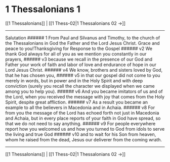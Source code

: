 # 1 Thessalonians 1

[[1 Thessalonians]] | [[1 Thess-02|1 Thessalonians 02 →]]
***

Salutation ###### 1 From Paul and Silvanus and Timothy, to the church of the Thessalonians in God the Father and the Lord Jesus Christ. Grace and peace to you!Thanksgiving for Response to the Gospel ###### v2 We thank God always for all of you as we mention you constantly in our prayers, ###### v3 because we recall in the presence of our God and Father your work of faith and labor of love and endurance of hope in our Lord Jesus Christ. ###### v4 We know, brothers and sisters loved by God, that he has chosen you, ###### v5 in that our gospel did not come to you merely in words, but in power and in the Holy Spirit and with deep conviction (surely you recall the character we displayed when we came among you to help you). ###### v6 And you became imitators of us and of the Lord, when you received the message with joy that comes from the Holy Spirit, despite great affliction. ###### v7 As a result you became an example to all the believers in Macedonia and in Achaia. ###### v8 For from you the message of the Lord has echoed forth not just in Macedonia and Achaia, but in every place reports of your faith in God have spread, so that we do not need to say anything. ###### v9 For people everywhere report how you welcomed us and how you turned to God from idols to serve the living and true God ###### v10 and to wait for his Son from heaven, whom he raised from the dead, Jesus our deliverer from the coming wrath.

***
[[1 Thessalonians]] | [[1 Thess-02|1 Thessalonians 02 →]]

